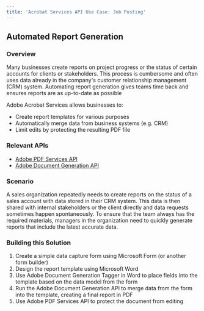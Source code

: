 ```yaml
---
title: 'Acrobat Services API Use Case: Job Posting'
---
```


## Automated Report Generation

### Overview

Many businesses create reports on project progress or the status of certain accounts for clients or stakeholders. This process is cumbersome and often uses data already in the company's customer relationship management (CRM) system. Automating report generation gives teams time back and ensures reports are as up-to-date as possible

Adobe Acrobat Services allows businesses to:

* Create report templates for various purposes
* Automatically merge data from business systems (e.g. CRM)
* Limit edits by protecting the resulting PDF file

### Relevant APIs

* [Adobe PDF Services API](/src/pages/apis/pdf-services.md)
* [Adobe Document Generation API](/src/pages/apis/doc-generation.md)

### Scenario

A sales organization repeatedly needs to create reports on the status of a sales account with data stored in their CRM system. This data is then shared with internal stakeholders or the client directly and data requests sometimes happen spontaneously. To ensure that the team always has the required materials, managers in the organization need to quickly generate reports that include the latest accurate data.

### Building this Solution

1. Create a simple data capture form using Microsoft Form (or another form builder)
2. Design the report template using Microsoft Word
3. Use Adobe Document Generation Tagger in Word to place fields into the template based on the data model from the form
4. Run the Adobe Document Generation API to merge data from the form into the template, creating a final report in PDF
5. Use Adobe PDF Services API to protect the document from editing